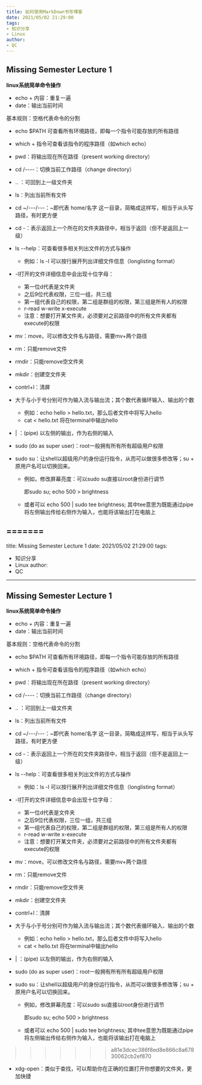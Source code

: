```yaml
---
title: 如何使用MarkDown书写博客
date: 2021/05/02 21:29:00
tags:
- 知识分享
- Linux
author:
- QC
---
```




## Missing Semester Lecture 1

**linux系统简单命令操作**

* echo + 内容：重复一遍
* date：输出当前时间

基本规则：空格代表命令的分割

* echo $PATH 可查看所有环境路径，即每一个指令可能存放的所有路径
* which + 指令可查看该指令的程序路径（如which echo）
* pwd：将输出现在所在路径（present working directory）
* cd /----：切换当前工作路径（change directory）
* .. ：可回到上一级文件夹
* ls：列出当前所有文件
* cd ~/---/---：~即代表 home/名字 这一目录，简略成这样写，相当于从头写路径，有时更方便
* cd -：表示返回上一个所在的文件夹路径中，相当于返回（但不是返回上一级）
* ls --help：可查看很多相关列出文件的方式与操作
  * 例如：ls -l 可以按行展开列出详细文件信息（longlisting format）

* -l打开的文件详细信息中会出现十位字母：
  * 第一位d代表是文件夹
  * 之后9位代表权限，三位一组，共三组
  * 第一组代表自己的权限，第二组是群组的权限，第三组是所有人的权限
  * r-read w-write x-execute
  * 注意：想要打开某文件夹，必须要对之前路径中的所有文件夹都有execute的权限
* mv：move，可以修改文件名与路径，需要mv+两个路径
* rm：只能remove文件
* rmdir：只能remove空文件夹
* mkdir：创建空文件夹
* contrl+l：清屏
* 大于与小于号分别可作为输入流与输出流；其个数代表循环输入、输出的个数
  * 例如：echo hello > hello.txt，那么后者文件中将写入hello
  * cat < hello.txt 将在terminal中输出hello

* | ：(pipe) 以左侧的输出，作为右侧的输入

* sudo (do as super user)：root一般拥有所有所有超级用户权限

* sudo su：让shell以超级用户的身份运行指令，从而可以做很多修改等；su + 原用户名可以切换回来。

  * 例如，修改屏幕亮度：可以sudo su直接以root身份进行调节

    即sudo su; echo 500 > brightness

  * 或者可以 echo 500 |  sudo tee brightness; 其中tee意思为既能通过pipe将左侧输出传给右侧作为输入，也能将该输出打在电脑上

=======
---
title: Missing Semester Lecture 1
date: 2021/05/02 21:29:00
tags:
- 知识分享
- Linux
author:
- QC
---

## Missing Semester Lecture 1

**linux系统简单命令操作**

* echo + 内容：重复一遍
* date：输出当前时间

基本规则：空格代表命令的分割

* echo $PATH 可查看所有环境路径，即每一个指令可能存放的所有路径
* which + 指令可查看该指令的程序路径（如which echo）
* pwd：将输出现在所在路径（present working directory）
* cd /----：切换当前工作路径（change directory）
* .. ：可回到上一级文件夹
* ls：列出当前所有文件
* cd ~/---/---：~即代表 home/名字 这一目录，简略成这样写，相当于从头写路径，有时更方便
* cd -：表示返回上一个所在的文件夹路径中，相当于返回（但不是返回上一级）
* ls --help：可查看很多相关列出文件的方式与操作
  * 例如：ls -l 可以按行展开列出详细文件信息（longlisting format）

* -l打开的文件详细信息中会出现十位字母：
  * 第一位d代表是文件夹
  * 之后9位代表权限，三位一组，共三组
  * 第一组代表自己的权限，第二组是群组的权限，第三组是所有人的权限
  * r-read w-write x-execute
  * 注意：想要打开某文件夹，必须要对之前路径中的所有文件夹都有execute的权限
* mv：move，可以修改文件名与路径，需要mv+两个路径
* rm：只能remove文件
* rmdir：只能remove空文件夹
* mkdir：创建空文件夹
* contrl+l：清屏
* 大于与小于号分别可作为输入流与输出流；其个数代表循环输入、输出的个数
  * 例如：echo hello > hello.txt，那么后者文件中将写入hello
  * cat < hello.txt 将在terminal中输出hello

* | ：(pipe) 以左侧的输出，作为右侧的输入

* sudo (do as super user)：root一般拥有所有所有超级用户权限

* sudo su：让shell以超级用户的身份运行指令，从而可以做很多修改等；su + 原用户名可以切换回来。

  * 例如，修改屏幕亮度：可以sudo su直接以root身份进行调节

    即sudo su; echo 500 > brightness

  * 或者可以 echo 500 |  sudo tee brightness; 其中tee意思为既能通过pipe将左侧输出传给右侧作为输入，也能将该输出打在电脑上

>>>>>>> a81e3dcec386f8ed8e866c8a67830062cb2ef870
* xdg-open：类似于查找，可以帮助你在正确的位置打开你想要的文件夹，更加快捷